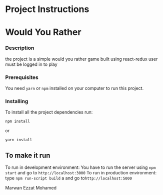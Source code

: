 # Project Instructions

# Would You Rather

### Description

the project is a simple would you rather game built using react-redux
user must be logged in to play

### Prerequisites

You need `yarn` or `npm` installed on your computer to run this project.

### Installing

To install all the project dependencies run:

```
npm install

```

or

```
yarn install

```

## To make it run

To run in development environment: You have to run the server using `npm start` and go to `http://localhost:3000`
To run in production environment: type `npm run-script build` a and go to`http://localhost:5000`

Marwan Ezzat Mohamed
